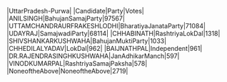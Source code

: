  
|UttarPradesh-Purwa|
|Candidate|Party|Votes|
|ANILSINGH|BahujanSamajParty|97567|
|UTTAMCHANDRAURFRAKESHLODHI|BharatiyaJanataParty|71084|
|UDAYRAJ|SamajwadiParty|68114|
|CHHABINATH|RashtriyaLokDal|1318|
|SHIVSHANKARKUSHWAHA|BahujanMuktiParty|1033|
|CHHEDILALYADAV|LokDal|962|
|BAIJNATHPAL|Independent|961|
|DR.RAJENDRASINGHKUSHWAHA|JanAdhikarManch|597|
|VINODKUMARPAL|RashtriyaSamajPaksha|578|
|NoneoftheAbove|NoneoftheAbove|2719|
